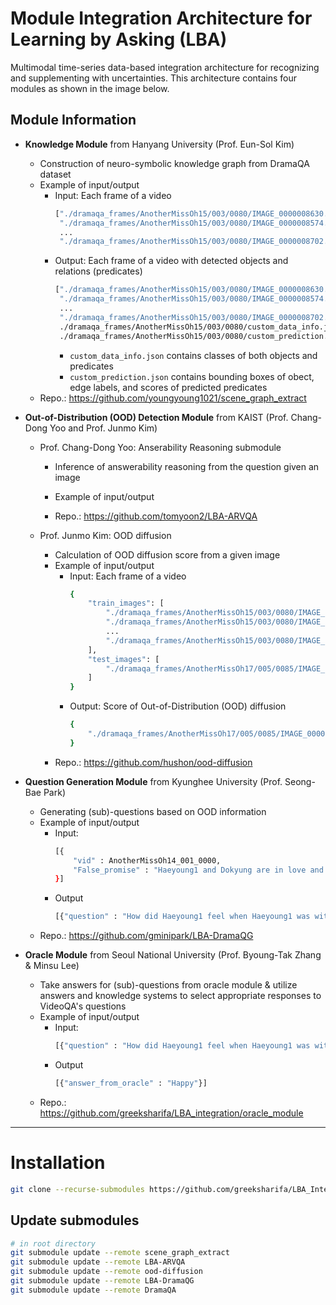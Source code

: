 # Module Integration Architecture for Learning by Asking (LBA)
Multimodal time-series data-based integration architecture for recognizing and supplementing with uncertainties. This architecture contains four modules as shown in the image below.


## Module Information

- **Knowledge Module** from Hanyang University (Prof. Eun-Sol Kim)
    - Construction of neuro-symbolic knowledge graph from DramaQA dataset
    - Example of input/output
        - Input: Each frame of a video
            ```bash
            ["./dramaqa_frames/AnotherMissOh15/003/0080/IMAGE_0000008630.jpg",
             "./dramaqa_frames/AnotherMissOh15/003/0080/IMAGE_0000008574.jpg",
             ...
             "./dramaqa_frames/AnotherMissOh15/003/0080/IMAGE_0000008702.jpg"]
            ```
        - Output: Each frame of a video with detected objects and relations (predicates)
            ```bash
            ["./dramaqa_frames/AnotherMissOh15/003/0080/IMAGE_0000008630.jpg",
             "./dramaqa_frames/AnotherMissOh15/003/0080/IMAGE_0000008574.jpg",
             ...
             "./dramaqa_frames/AnotherMissOh15/003/0080/IMAGE_0000008702.jpg",
             ./dramaqa_frames/AnotherMissOh15/003/0080/custom_data_info.json,
             ./dramaqa_frames/AnotherMissOh15/003/0080/custom_prediction.json,]
            ```
            - ```custom_data_info.json``` contains classes of both objects and predicates
            - ```custom_prediction.json``` contains bounding boxes of obect, edge labels, and scores of predicted predicates
    - Repo.: https://github.com/youngyoung1021/scene_graph_extract

- **Out-of-Distribution (OOD) Detection Module** from KAIST (Prof. Chang-Dong Yoo and Prof. Junmo Kim)
    - Prof. Chang-Dong Yoo: Anserability Reasoning submodule
        - Inference of answerability reasoning from the question given an image
        - Example of input/output
        
        - Repo.: https://github.com/tomyoon2/LBA-ARVQA

    - Prof. Junmo Kim: OOD diffusion
        - Calculation of OOD diffusion score from a given image
        - Example of input/output
            - Input: Each frame of a video 
                ```bash
                {
                    "train_images": [
                        "./dramaqa_frames/AnotherMissOh15/003/0080/IMAGE_0000008630.jpg",
                        "./dramaqa_frames/AnotherMissOh15/003/0080/IMAGE_0000008574.jpg",
                        ...
                        "./dramaqa_frames/AnotherMissOh15/003/0080/IMAGE_0000008702.jpg",
                    ],
                    "test_images": [
                        "./dramaqa_frames/AnotherMissOh17/005/0085/IMAGE_0000008574.jpg"
                    ]
                }
                ```
            - Output: Score of Out-of-Distribution (OOD) diffusion
                ```bash
                {
                    "./dramaqa_frames/AnotherMissOh17/005/0085/IMAGE_0000008521.jpg": 0.7401852011680603
                }
                ```
        - Repo.: https://github.com/hushon/ood-diffusion
    
- **Question Generation Module** from Kyunghee University (Prof. Seong-Bae Park)
    - Generating (sub)-questions based on OOD information
    - Example of input/output
        - Input: 
            ```bash
            [{
                "vid" : AnotherMissOh14_001_0000,
                "False_promise" : "Haeyoung1 and Dokyung are in love and the two went through many things before starting to date."
            }]
            ```
        - Output
            ```bash
            [{"question" : "How did Haeyoung1 feel when Haeyoung1 was with Dokyung?"}]
            ```
    - Repo.: https://github.com/gminipark/LBA-DramaQG


- **Oracle Module** from Seoul National University (Prof. Byoung-Tak Zhang & Minsu Lee)
    - Take answers for (sub)-questions from oracle module & utilize answers and knowledge systems to select appropriate responses to VideoQA's questions
    - Example of input/output
        - Input: 
            ```bash
            [{"question" : "How did Haeyoung1 feel when Haeyoung1 was with Dokyung?"}]
            ```
        - Output
            ```bash
            [{"answer_from_oracle" : "Happy"}]
            ```
    - Repo.: https://github.com/greeksharifa/LBA_integration/oracle_module

---

# Installation

```bash
git clone --recurse-submodules https://github.com/greeksharifa/LBA_Integration.git

```

## Update submodules
```bash
# in root directory
git submodule update --remote scene_graph_extract
git submodule update --remote LBA-ARVQA
git submodule update --remote ood-diffusion
git submodule update --remote LBA-DramaQG
git submodule update --remote DramaQA
```
